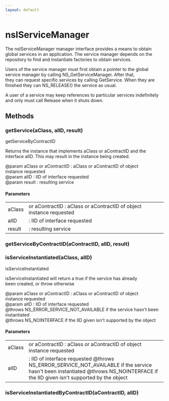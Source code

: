 ```yaml
---
layout: default
---
```


# nsIServiceManager #
  
The nsIServiceManager manager interface provides a means to obtain  
global services in an application. The service manager depends on the   
repository to find and instantiate factories to obtain services.  
  
Users of the service manager must first obtain a pointer to the global  
service manager by calling NS_GetServiceManager. After that,   
they can request specific services by calling GetService. When they are  
finished they can NS_RELEASE() the service as usual.  
  
A user of a service may keep references to particular services indefinitely  
and only must call Release when it shuts down.  
  

## Methods ##

### getService(aClass, aIID, result) ###
  
getServiceByContractID  
  
Returns the instance that implements aClass or aContractID and the  
interface aIID.  This may result in the instance being created.  
  
@param aClass or aContractID : aClass or aContractID of object   
                               instance requested  
@param aIID : IID of interface requested  
@param result : resulting service   
  

#### Parameters ####

<table>

<tr>
<td>aClass</td>
<td>or aContractID : aClass or aContractID of object   
                               instance requested  
</td>
</tr>

<tr>
<td>aIID</td>
<td>: IID of interface requested  
</td>
</tr>

<tr>
<td>result</td>
<td>: resulting service   
</td>
</tr>

</table>

### getServiceByContractID(aContractID, aIID, result) ###

### isServiceInstantiated(aClass, aIID) ###
  
isServiceInstantiated  
  
isServiceInstantiated will return a true if the service has already  
been created, or throw otherwise  
  
@param aClass or aContractID : aClass or aContractID of object   
                               instance requested  
@param aIID : IID of interface requested  
@throws NS_ERROR_SERVICE_NOT_AVAILABLE if the service hasn't been   
        instantiated  
@throws NS_NOINTERFACE if the IID given isn't supported by the object  
  

#### Parameters ####

<table>

<tr>
<td>aClass</td>
<td>or aContractID : aClass or aContractID of object   
                               instance requested  
</td>
</tr>

<tr>
<td>aIID</td>
<td>: IID of interface requested  
@throws NS_ERROR_SERVICE_NOT_AVAILABLE if the service hasn't been   
        instantiated  
@throws NS_NOINTERFACE if the IID given isn't supported by the object  
</td>
</tr>

</table>

### isServiceInstantiatedByContractID(aContractID, aIID) ###
